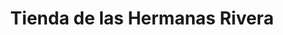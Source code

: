 ---
title: "Tienda de las Hermanas Rivera"
url: /paute/tienda-de-las-hermanas-rivera/
shop: comodidad
---